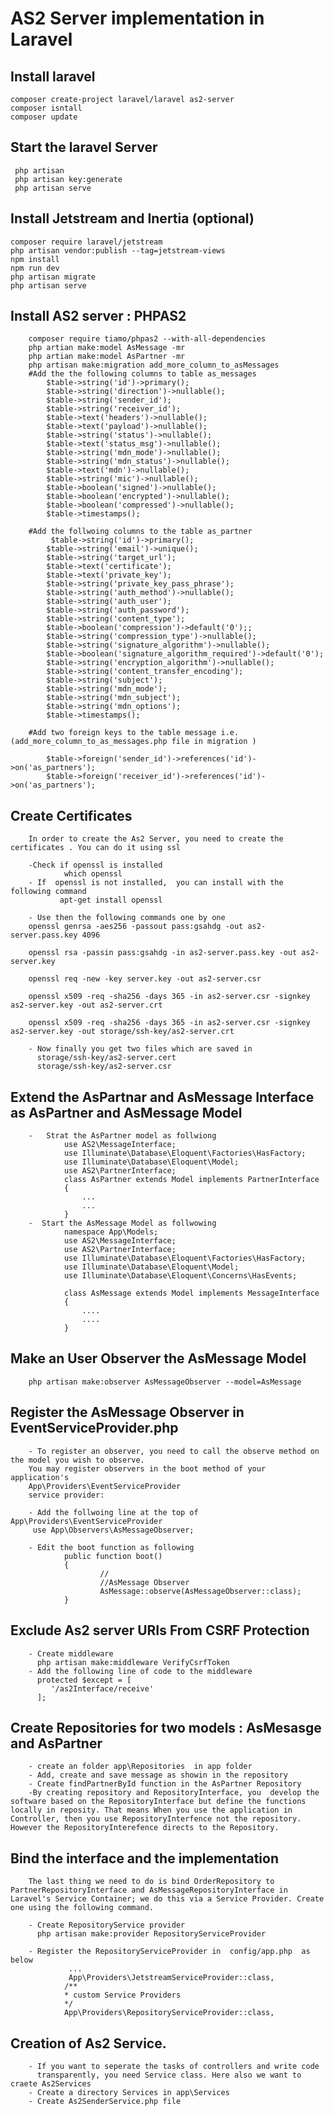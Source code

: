 #   AS2 Server implementation in Laravel 
##  Install laravel 

    composer create-project laravel/laravel as2-server 
    composer isntall 
    composer update 

##  Start the laravel Server 
  
     php artisan 
     php artisan key:generate 
     php artisan serve 
##  Install Jetstream and Inertia (optional)
    composer require laravel/jetstream
    php artisan vendor:publish --tag=jetstream-views
    npm install
    npm run dev
    php artisan migrate
    php artisan serve 


##  Install AS2 server : PHPAS2
    
        composer require tiamo/phpas2 --with-all-dependencies
        php artian make:model AsMessage -mr 
        php artian make:model AsPartner -mr 
        php artisan make:migration add_more_column_to_asMessages
        #Add the the following columns to table as_messages
            $table->string('id')->primary();
            $table->string('direction')->nullable();
            $table->string('sender_id');
            $table->string('receiver_id');
            $table->text('headers')->nullable();
            $table->text('payload')->nullable();
            $table->string('status')->nullable();
            $table->text('status_msg')->nullable();
            $table->string('mdn_mode')->nullable();
            $table->string('mdn_status')->nullable();
            $table->text('mdn')->nullable();
            $table->string('mic')->nullable();
            $table->boolean('signed')->nullable();
            $table->boolean('encrypted')->nullable();
            $table->boolean('compressed')->nullable();
            $table->timestamps();
           
        #Add the follwoing columns to the table as_partner
             $table->string('id')->primary();
            $table->string('email')->unique();
            $table->string('target_url');
            $table->text('certificate');
            $table->text('private_key');
            $table->string('private_key_pass_phrase');
            $table->string('auth_method')->nullable();
            $table->string('auth_user');
            $table->string('auth_password');
            $table->string('content_type');
            $table->boolean('compression')->default('0');;
            $table->string('compression_type')->nullable();
            $table->string('signature_algorithm')->nullable();
            $table->boolean('signature_algorithm_required')->default('0');
            $table->string('encryption_algorithm')->nullable();
            $table->string('content_transfer_encoding');
            $table->string('subject');
            $table->string('mdn_mode');
            $table->string('mdn_subject');
            $table->string('mdn_options');
            $table->timestamps();

        #Add two foreign keys to the table message i.e. (add_more_column_to_as_messages.php file in migration )

            $table->foreign('sender_id')->references('id')->on('as_partners');
            $table->foreign('receiver_id')->references('id')->on('as_partners');
    
##      Create Certificates 
        In order to create the As2 Server, you need to create the certificates . You can do it using ssl

        -Check if openssl is installed 
                which openssl        
        - If  openssl is not installed,  you can install with the  following command 
               apt-get install openssl

        - Use then the following commands one by one 
        openssl genrsa -aes256 -passout pass:gsahdg -out as2-server.pass.key 4096

        openssl rsa -passin pass:gsahdg -in as2-server.pass.key -out as2-server.key

        openssl req -new -key server.key -out as2-server.csr

        openssl x509 -req -sha256 -days 365 -in as2-server.csr -signkey as2-server.key -out as2-server.crt

        openssl x509 -req -sha256 -days 365 -in as2-server.csr -signkey as2-server.key -out storage/ssh-key/as2-server.crt

        - Now finally you get two files which are saved in 
          storage/ssh-key/as2-server.cert 
          storage/ssh-key/as2-server.csr                    
         
##      Extend the AsPartnar and AsMessage Interface  as AsPartner and AsMessage Model 

        -   Strat the AsPartner model as follwiong 
                use AS2\MessageInterface;
                use Illuminate\Database\Eloquent\Factories\HasFactory;
                use Illuminate\Database\Eloquent\Model;
                use AS2\PartnerInterface;
                class AsPartner extends Model implements PartnerInterface
                {
                    ... 
                    ... 
                }
        -  Start the AsMessage Model as follwowing 
                namespace App\Models;
                use AS2\MessageInterface;
                use AS2\PartnerInterface;
                use Illuminate\Database\Eloquent\Factories\HasFactory;
                use Illuminate\Database\Eloquent\Model;
                use Illuminate\Database\Eloquent\Concerns\HasEvents;

                class AsMessage extends Model implements MessageInterface
                {
                    ....
                    ....
                }

##  Make an User Observer  the AsMessage Model  
        
        php artisan make:observer AsMessageObserver --model=AsMessage

##  Register the  AsMessage Observer in EventServiceProvider.php 

        - To register an observer, you need to call the observe method on the model you wish to observe. 
        You may register observers in the boot method of your application's 
        App\Providers\EventServiceProvider 
        service provider:

        - Add the follwoing line at the top of  App\Providers\EventServiceProvider
         use App\Observers\AsMessageObserver;

        - Edit the boot function as following 
                public function boot()
                {
                        //
                        //AsMessage Observer 
                        AsMessage::observe(AsMessageObserver::class);
                }


##      Exclude As2 server URIs From CSRF Protection

        - Create middleware 
          php artisan make:middleware VerifyCsrfToken
        - Add the following line of code to the middleware 
          protected $except = [
             '/as2Interface/receive'
          ];

##      Create Repositories for two models : AsMesasge and AsPartner 

        - create an folder app\Repositories  in app folder 
        - Add, create and save message as showin in the repository 
        - Create findPartnerById function in the AsPartner Repository 
        -By creating repository and RepositoryInterface, you  develop the software based on the RepositoryInterface but define the functions locally in reposity. That means When you use the application in Controller, then you use RepositoryInterfence not the repository. However the RepositoryInterefence directs to the Repository. 

##      Bind the interface and the implementation
        The last thing we need to do is bind OrderRepository to PartnerRepositoryInterface and AsMessageRepositoryInterface in Laravel's Service Container; we do this via a Service Provider. Create one using the following command.
        
        - Create RepositoryService provider 
          php artisan make:provider RepositoryServiceProvider

        - Register the RepositoryServiceProvider in  config/app.php  as below 
                 ...
                 App\Providers\JetstreamServiceProvider::class,
                /**
                * custom Service Providers 
                */
                App\Providers\RepositoryServiceProvider::class,

 ##      Creation of As2 Service.
        
        - If you want to seperate the tasks of controllers and write code        
          transparently, you need Service class. Here also we want to craete As2Services
        - Create a directory Services in app\Services 
        - Create As2SenderService.php file 

           
